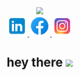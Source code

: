 <div id="header" align="center">
  <img src="https://media.giphy.com/media/v1.Y2lkPTc5MGI3NjExMjFjNTU2YzU1NzU5MjRjZTQxYjcxZGI5NzA0MzY0OTQzMDVhMWIyOCZjdD1z/M9gbBd9nbDrOTu1Mqx/giphy.gif" width="100"/>
</div>

<div id="badges" align="center">
  <a href="https://www.linkedin.com/in/petro-semochko-3a0b0223a">
    <img src="./image/linkedin.png" alt="LinkedIn" />
  </a>
  <a href="https://www.facebook.com/profile.php?id=100078846849166">
    <img src="./image/facebook.png" alt="Facebook" />
  </a>
  <a href="https://www.instagram.com/petro.1993/">
    <img src="./image/instagram.png" alt="Instagram" />
  </a>
</div>

<h1 align="center">
  hey there
  <img src="https://media.giphy.com/media/hvRJCLFzcasrR4ia7z/giphy.gif" width="30px"/>
</h1>
